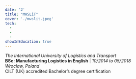 ```yaml
---
date: '2'
title: "MWSLiT"
cover: './mwslit.jpeg'
tech:
  - 
  -
  - 
showInEducation: true
---
```

*The International University of Logistics and Transport*  
**BSc: Manufacturing Logistics in English** | *10/2014 to 05/2018*  
*Wroclaw, Poland*  
CILT (UK) accredited Bachelor’s degree certification
